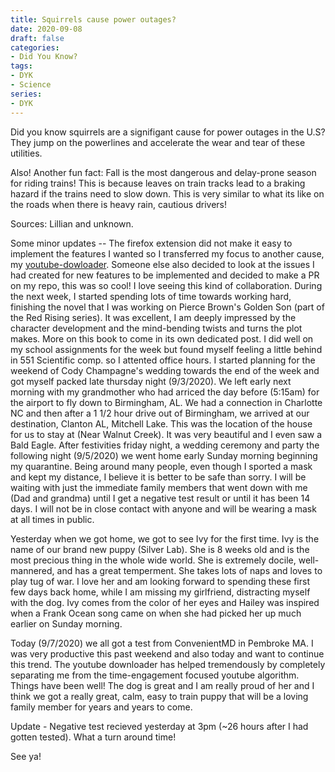 ```yaml
---
title: Squirrels cause power outages?
date: 2020-09-08
draft: false
categories:
- Did You Know?
tags:
- DYK
- Science
series:
- DYK
---
```


Did you know squirrels are a signifigant cause for power outages in the U.S? They jump on the powerlines and accelerate the wear and tear of these utilities.

Also! Another fun fact: Fall is the most dangerous and delay-prone season for riding trains! This is because leaves on train tracks lead to a braking hazard if the trains need to slow down. This is very similar to what its like on the roads when there is heavy rain, cautious drivers!

Sources: Lillian and unknown.

Some minor updates -- The firefox extension did not make it easy to implement the features I wanted so I transferred my focus to another cause, my [youtube-dowloader](https://github.com/jack-champagne/youtube-downloader). Someone else also decided to look at the issues I had created for new features to be implemented and decided to make a PR on my repo, this was so cool! I love seeing this kind of collaboration. During the next week, I started spending lots of time towards working hard, finishing the novel that I was working on Pierce Brown's Golden Son (part of the Red Rising series). It was excellent, I am deeply impressed by the character development and the mind-bending twists and turns the plot makes. More on this book to come in its own dedicated post.
I did well on my school assignments for the week but found myself feeling a little behind in 551 Scientific comp. so I attented office hours. I started planning for the weekend of Cody Champagne's wedding towards the end of the week and got myself packed late thursday night (9/3/2020). We left early next morning with my grandmother who had arriced the day before (5:15am) for the airport to fly down to Birmingham, AL. We had a connection in Charlotte NC and then after a 1 1/2 hour drive out of Birmingham, we arrived at our destination, Clanton AL, Mitchell Lake. This was the location of the house for us to stay at (Near Walnut Creek). It was very beautiful and I even saw a Bald Eagle. After festivities friday night, a wedding ceremony and party the following night (9/5/2020) we went home early Sunday morning beginning my quarantine. Being around many people, even though I sported a mask and kept my distance, I believe it is better to be safe than sorry. I will be waiting with just the immediate family members that went down with me (Dad and grandma) until I get a negative test result or until it has been 14 days. I will not be in close contact with anyone and will be wearing a mask at all times in public.

Yesterday when we got home, we got to see Ivy for the first time. Ivy is the name of our brand new puppy (Silver Lab). She is 8 weeks old and is the most precious thing in the whole wide world. She is extremely docile, well-mannered, and has a great temperment. She takes lots of naps and loves to play tug of war. I love her and am looking forward to spending these first few days back home, while I am missing my girlfriend, distracting myself with the dog. Ivy comes from the color of her eyes and Hailey was inspired when a Frank Ocean song came on when she had picked her up much earlier on Sunday morning. 

Today (9/7/2020) we all got a test from ConvenientMD in Pembroke MA. I was very productive this past weekend and also today and want to continue this trend. The youtube downloader has helped tremendously by completely separating me from the time-engagement focused youtube algorithm. Things have been well! The dog is great and I am really proud of her and I think we got a really great, calm, easy to train puppy that will be a loving family member for years and years to come.

Update - Negative test recieved yesterday at 3pm (~26 hours after I had gotten tested). What a turn around time!

See ya!
